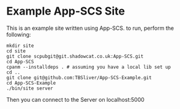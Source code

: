 # Example App-SCS Site

This is an example site written using App-SCS. to run, perform the following:

```
mkdir site
cd site
git clone scpubgit@git.shadowcat.co.uk:App-SCS.git
cd App-SCS
cpanm --installdeps . # assuming you have a local lib set up
cd ..
git clone git@github.com:TBSliver/App-SCS-Example.git
cd App-SCS-Example
./bin/site server
```

Then you can connect to the Server on localhost:5000

